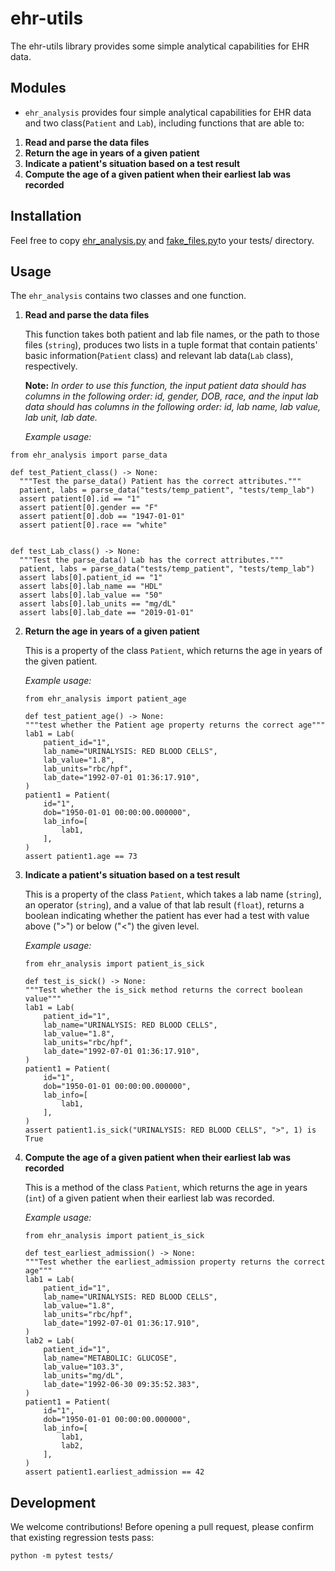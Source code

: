 # ehr-utils

The ehr-utils library provides some simple analytical capabilities for EHR data.

## Modules

* `ehr_analysis` provides four simple analytical capabilities for EHR data and two class(`Patient` and `Lab`), including functions that are able to:
1. **Read and parse the data files**
2. **Return the age in years of a given patient**
3. **Indicate a patient's situation based on a test result**
4. **Compute the age of a given patient when their earliest lab was recorded**

## Installation
Feel free to copy [ehr_analysis.py](https://github.com/biostat821-2023/ehr-utils-XquanL/blob/phase3_new/src/ehr_analysis.py) and [fake_files.py](https://github.com/biostat821-2023/ehr-utils-XquanL/blob/phase5_/tests/fake_files.py)to your tests/ directory.

## Usage
The `ehr_analysis` contains two classes and one function.
1. **Read and parse the data files**
  
   This function takes both patient and lab file names, or the path to those files (`string`), produces two lists in a tuple format that contain patients' basic information(`Patient` class) and relevant lab data(`Lab` class), respectively.
   
   **Note:** *In order to use this function, the input patient data should has columns in the following order: id, gender, DOB, race, and the input lab data should has columns in the following order: id, lab name, lab value, lab unit, lab date.*
  
   *Example usage:*
  ```{python}
  from ehr_analysis import parse_data
  
  def test_Patient_class() -> None:
    """Test the parse_data() Patient has the correct attributes."""
    patient, labs = parse_data("tests/temp_patient", "tests/temp_lab")
    assert patient[0].id == "1"
    assert patient[0].gender == "F"
    assert patient[0].dob == "1947-01-01"
    assert patient[0].race == "white"


  def test_Lab_class() -> None:
    """Test the parse_data() Lab has the correct attributes."""
    patient, labs = parse_data("tests/temp_patient", "tests/temp_lab")
    assert labs[0].patient_id == "1"
    assert labs[0].lab_name == "HDL"
    assert labs[0].lab_value == "50"
    assert labs[0].lab_units == "mg/dL"
    assert labs[0].lab_date == "2019-01-01"
   ```

    
    
2. **Return the age in years of a given patient**
    
    This is a property of the class `Patient`, which returns the age in years of the given patient.
    
   *Example usage:*
    ```{python}
    from ehr_analysis import patient_age
  
    def test_patient_age() -> None:
    """test whether the Patient age property returns the correct age"""
    lab1 = Lab(
        patient_id="1",
        lab_name="URINALYSIS: RED BLOOD CELLS",
        lab_value="1.8",
        lab_units="rbc/hpf",
        lab_date="1992-07-01 01:36:17.910",
    )
    patient1 = Patient(
        id="1",
        dob="1950-01-01 00:00:00.000000",
        lab_info=[
            lab1,
        ],
    )
    assert patient1.age == 73
    ```
    

    
    
3. **Indicate a patient's situation based on a test result**
    
    This is a property of the class `Patient`, which takes a lab name (`string`), an operator (`string`), and a value of that lab result (`float`), returns a boolean indicating whether the patient has ever had a test with value above (">") or below ("<") the given level. 
    
   *Example usage:*
    ```{python}
    from ehr_analysis import patient_is_sick
  
    def test_is_sick() -> None:
    """Test whether the is_sick method returns the correct boolean value"""
    lab1 = Lab(
        patient_id="1",
        lab_name="URINALYSIS: RED BLOOD CELLS",
        lab_value="1.8",
        lab_units="rbc/hpf",
        lab_date="1992-07-01 01:36:17.910",
    )
    patient1 = Patient(
        id="1",
        dob="1950-01-01 00:00:00.000000",
        lab_info=[
            lab1,
        ],
    )
    assert patient1.is_sick("URINALYSIS: RED BLOOD CELLS", ">", 1) is True
    ```



4. **Compute the age of a given patient when their earliest lab was recorded**

    This is a method of the class `Patient`, which returns the age in years (`int`) of a given patient when their earliest lab was recorded.
    
   *Example usage:*
    ```{python}
    from ehr_analysis import patient_is_sick
  
    def test_earliest_admission() -> None:
    """Test whether the earliest_admission property returns the correct age"""
    lab1 = Lab(
        patient_id="1",
        lab_name="URINALYSIS: RED BLOOD CELLS",
        lab_value="1.8",
        lab_units="rbc/hpf",
        lab_date="1992-07-01 01:36:17.910",
    )
    lab2 = Lab(
        patient_id="1",
        lab_name="METABOLIC: GLUCOSE",
        lab_value="103.3",
        lab_units="mg/dL",
        lab_date="1992-06-30 09:35:52.383",
    )
    patient1 = Patient(
        id="1",
        dob="1950-01-01 00:00:00.000000",
        lab_info=[
            lab1,
            lab2,
        ],
    )
    assert patient1.earliest_admission == 42
    ```


 ## Development
 We welcome contributions! Before opening a pull request, please confirm that existing regression tests pass:
   ```{python}
   python -m pytest tests/
   ```
    
